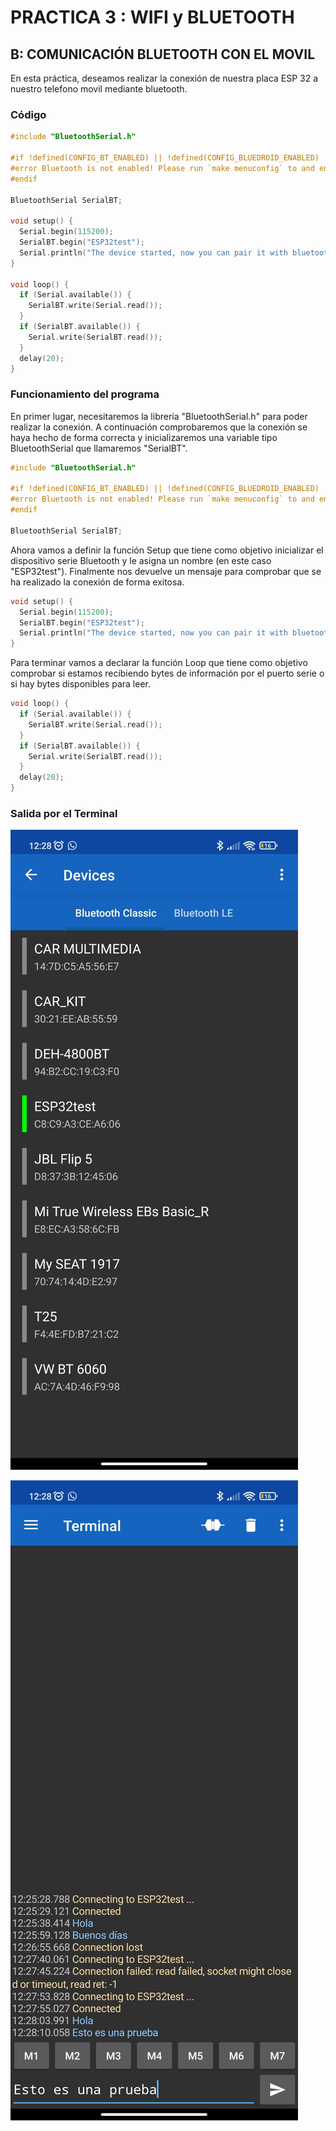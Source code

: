 # PRACTICA 3  : WIFI y BLUETOOTH

## B: COMUNICACIÓN BLUETOOTH CON EL MOVIL

En esta práctica, deseamos realizar la conexión de nuestra placa ESP 32 a nuestro telefono movil mediante bluetooth.

### Código

```cpp
#include "BluetoothSerial.h"

#if !defined(CONFIG_BT_ENABLED) || !defined(CONFIG_BLUEDROID_ENABLED)
#error Bluetooth is not enabled! Please run `make menuconfig` to and enable it
#endif

BluetoothSerial SerialBT;

void setup() {
  Serial.begin(115200);
  SerialBT.begin("ESP32test"); 
  Serial.println("The device started, now you can pair it with bluetooth!");
}

void loop() {
  if (Serial.available()) {
    SerialBT.write(Serial.read());
  }
  if (SerialBT.available()) {
    Serial.write(SerialBT.read());
  }
  delay(20);
}
```

### Funcionamiento del programa

En primer lugar, necesitaremos la librería "BluetoothSerial.h" para poder realizar la conexión. A continuación comprobaremos que la conexión se haya hecho de forma correcta y inicializaremos una variable tipo BluetoothSerial que llamaremos "SerialBT".

```cpp
#include "BluetoothSerial.h"

#if !defined(CONFIG_BT_ENABLED) || !defined(CONFIG_BLUEDROID_ENABLED)
#error Bluetooth is not enabled! Please run `make menuconfig` to and enable it
#endif

BluetoothSerial SerialBT;
```

Ahora vamos a definir la función Setup que tiene como objetivo inicializar el dispositivo serie Bluetooth y le asigna un nombre (en este caso "ESP32test"). Finalmente nos devuelve un mensaje para comprobar que se ha realizado la conexión de forma exitosa.

```cpp
void setup() {
  Serial.begin(115200);
  SerialBT.begin("ESP32test"); 
  Serial.println("The device started, now you can pair it with bluetooth!");
}
```

Para terminar vamos a declarar la función Loop que tiene como objetivo comprobar si estamos recibiendo bytes de información por el puerto serie o si hay bytes disponibles para leer.

```cpp
void loop() {
  if (Serial.available()) {
    SerialBT.write(Serial.read());
  }
  if (SerialBT.available()) {
    Serial.write(SerialBT.read());
  }
  delay(20);
}
```

### Salida por el Terminal

![](IMG4.jpeg)

![](IMG5.jpeg)

